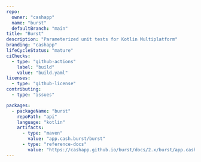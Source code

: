 ```yaml
---
repo:
  owner: "cashapp"
  name: "burst"
  defaultBranch: "main"
title: "Burst"
description: "Parameterized unit tests for Kotlin Multiplatform"
branding: "cashapp"
lifeCycleStatus: "mature"
ciChecks:
  - type: "github-actions"
    label: "build"
    value: "build.yaml"
licenses:
  - type: "github-license"
contributing:
  - type: "issues"

packages:
  - packageName: "burst"
    repoPath: "api"
    language: "kotlin"
    artifacts:
      - type: "maven"
        value: "app.cash.burst/burst"
      - type: "reference-docs"
        value: "https://cashapp.github.io/burst/docs/2.x/burst/app.cash.burst/index.html"
---
```

